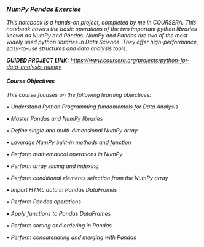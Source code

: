 ### ***NumPy Pandas Exercise***

*This notebook is a hands-on project, completed by me in COURSERA. This notebook covers the basic operations of the two important python libraries known as NumPy and Pandas. NumPy and Pandas are two of the most widely used python libraries in Data Science. They offer high-performance, easy-to-use structures and data analysis tools.*

***GUIDED PROJECT LINK:*** *https://www.coursera.org/projects/python-for-data-analysis-numpy*


#### ***Course Objectives***

*This course focuses on the following learning objectives:*

• *Understand Python Programming fundamentals for Data Analysis*

• *Master Pandas and NumPy libraries*

• *Define single and multi-dimensional NumPy array*

• *Leverage NumPy built-in methods and function*

• *Perform mathematical operations in NumPy*

• *Perform array slicing and indexing*

• *Perform conditional elements selection from the NumPy array*

• *Import HTML data in Pandas DataFrames*

• *Perform Pandas operations*

• *Apply functions to Pandas DataFrames*

• *Perform sorting and ordering in Pandas*

• *Perform concatenating and merging with Pandas*
